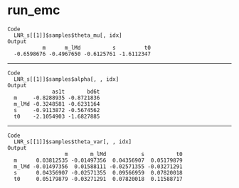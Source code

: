 # run_emc

    Code
      LNR_s[[1]]$samples$theta_mu[, idx]
    Output
               m      m_lMd          s         t0 
      -0.6598676 -0.4967650 -0.6125761 -1.6112347 

---

    Code
      LNR_s[[1]]$samples$alpha[, , idx]
    Output
                  as1t       bd6t
      m     -0.8288935 -0.8721836
      m_lMd -0.3248581 -0.6231164
      s     -0.9113872 -0.5674562
      t0    -2.1054903 -1.6827885

---

    Code
      LNR_s[[1]]$samples$theta_var[, , idx]
    Output
                      m       m_lMd           s          t0
      m      0.03812535 -0.01497356  0.04356907  0.05179879
      m_lMd -0.01497356  0.01588111 -0.02571355 -0.03271291
      s      0.04356907 -0.02571355  0.09566959  0.07820018
      t0     0.05179879 -0.03271291  0.07820018  0.11588717

